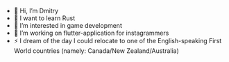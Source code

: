 - 👋 Hi, I’m Dmitry
- 🌱 I want to learn Rust
- 👀 I’m interested in game development
- 🔭 I’m working on flutter-application for instagrammers
- ⚡ I dream of the day I could relocate to one of the English-speaking First World countries (namely: Canada/New Zealand/Australia)
<!--
- 💞️ I’m looking to collaborate on ...
- 📫 How to reach me ...
-->
